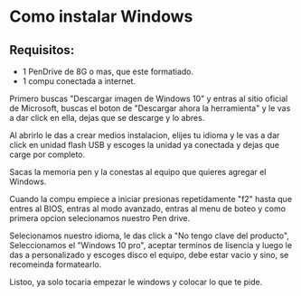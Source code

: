 # Como instalar Windows
## Requisitos:
- 1 PenDrive de 8G o mas, que este formatiado.
- 1 compu conectada a internet.

Primero buscas "Descargar imagen de Windows 10" y entras al sitio oficial de Microsoft, buscas el boton de "Descargar ahora la herramienta" y le vas a dar click en ella, dejas que se descarge y lo abres. 

Al abrirlo le das a crear medios instalacion, elijes tu idioma y le vas a dar click en unidad flash USB y escoges la unidad ya conectada y dejas que carge por completo.

Sacas la memoria pen y la conestas al equipo que quieres agregar el Windows.

Cuando la compu empiece a iniciar presionas repetidamente "f2" hasta que entres al BIOS, entras al modo avanzado, entras al menu de boteo y como primera opcion selecionamos nuestro Pen drive.

Selecionamos nuestro idioma, le das click a "No tengo clave del producto", Seleccionamos el "Windows 10 pro", aceptar terminos de lisencia y luego le das a personalizado y escoges disco el equipo, debe estar vacio y sino, se recomeinda formatearlo. 

Listoo, ya solo tocaria empezar le windows y colocar lo que te pide.
